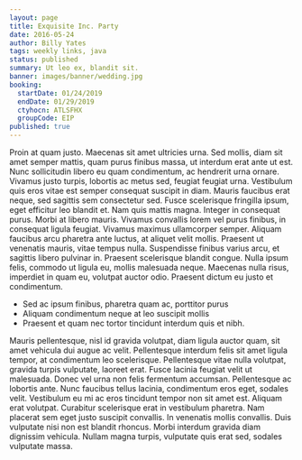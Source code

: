 ```yaml
---
layout: page
title: Exquisite Inc. Party
date: 2016-05-24
author: Billy Yates
tags: weekly links, java
status: published
summary: Ut leo ex, blandit sit.
banner: images/banner/wedding.jpg
booking:
  startDate: 01/24/2019
  endDate: 01/29/2019
  ctyhocn: ATLSFHX
  groupCode: EIP
published: true
---
```

Proin at quam justo. Maecenas sit amet ultricies urna. Sed mollis, diam sit amet semper mattis, quam purus finibus massa, ut interdum erat ante ut est. Nunc sollicitudin libero eu quam condimentum, ac hendrerit urna ornare. Vivamus justo turpis, lobortis ac metus sed, feugiat feugiat urna. Vestibulum quis eros vitae est semper consequat suscipit in diam. Mauris faucibus erat neque, sed sagittis sem consectetur sed. Fusce scelerisque fringilla ipsum, eget efficitur leo blandit et.
Nam quis mattis magna. Integer in consequat purus. Morbi at libero mauris. Vivamus convallis lorem vel purus finibus, in consequat ligula feugiat. Vivamus maximus ullamcorper semper. Aliquam faucibus arcu pharetra ante luctus, at aliquet velit mollis. Praesent ut venenatis mauris, vitae tempus nulla. Suspendisse finibus varius arcu, et sagittis libero pulvinar in. Praesent scelerisque blandit congue. Nulla ipsum felis, commodo ut ligula eu, mollis malesuada neque. Maecenas nulla risus, imperdiet in quam eu, volutpat auctor odio. Praesent dictum eu justo et condimentum.

* Sed ac ipsum finibus, pharetra quam ac, porttitor purus
* Aliquam condimentum neque at leo suscipit mollis
* Praesent et quam nec tortor tincidunt interdum quis et nibh.

Mauris pellentesque, nisl id gravida volutpat, diam ligula auctor quam, sit amet vehicula dui augue ac velit. Pellentesque interdum felis sit amet ligula tempor, at condimentum leo scelerisque. Pellentesque vitae nulla volutpat, gravida turpis vulputate, laoreet erat. Fusce lacinia feugiat velit ut malesuada. Donec vel urna non felis fermentum accumsan. Pellentesque ac lobortis ante. Nunc faucibus tellus lacinia, condimentum eros eget, sodales velit. Vestibulum eu mi ac eros tincidunt tempor non sit amet est. Aliquam erat volutpat. Curabitur scelerisque erat in vestibulum pharetra. Nam placerat sem eget justo suscipit convallis. In venenatis mollis convallis. Duis vulputate nisi non est blandit rhoncus. Morbi interdum gravida diam dignissim vehicula. Nullam magna turpis, vulputate quis erat sed, sodales vulputate massa.
